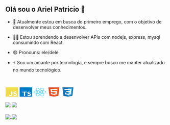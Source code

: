 ## Olá sou o Ariel Patricio 👋

- 🔭 Atualmente estou em busca do primeiro emprego, com o objetivo de desenvolver meus conhecimentos.
- 👨‍💻 Estou aprendendo a desenvolver APIs com nodejs, express, mysql consumindo com React.
- 😄 Pronouns: ele/dele
- ⚡ Sou um amante por tecnologia, e sempre busco me manter atualizado no mundo tecnológico.

  ##

<div style="display: inline_block"><br>
  <img align="center" alt="Rafa-Js" height="30" width="40" src="https://raw.githubusercontent.com/devicons/devicon/master/icons/javascript/javascript-plain.svg">
  <img align="center" alt="Rafa-Ts" height="30" width="40" src="https://raw.githubusercontent.com/devicons/devicon/master/icons/typescript/typescript-plain.svg">
  <img align="center" alt="Rafa-React" height="30" width="40" src="https://raw.githubusercontent.com/devicons/devicon/master/icons/react/react-original.svg">
  <img align="center" alt="Rafa-HTML" height="30" width="40" src="https://raw.githubusercontent.com/devicons/devicon/master/icons/html5/html5-original.svg">
  <img align="center" alt="Rafa-CSS" height="30" width="40" src="https://raw.githubusercontent.com/devicons/devicon/master/icons/css3/css3-original.svg">

  </div>
  <br>

  <div> 
  <a href="https://instagram.com/ariel_patriciors" target="_blank"><img src="https://img.shields.io/badge/-Instagram-%23E4405F?style=for-the-badge&logo=instagram&logoColor=white" target="_blank"></a>
  <a href="https://www.linkedin.com/in/ariel-patrício-ab27012b3" target="_blank"><img src="https://img.shields.io/badge/-LinkedIn-%230077B5?style=for-the-badge&logo=linkedin&logoColor=white" target="_blank"></a> 
  
</div>
<br>


<a href="https://github.com/ArielPatriciors/github-readme-stats">
  <img height=200 align="center" src="https://github-readme-stats.vercel.app/api?username=ArielPatriciors" />
</a>
<a href="https://github.com/ArielPatriciors/convoychat">
  <img height=200 align="center" src="https://github-readme-stats.vercel.app/api/top-langs?username=ArielPatriciors&layout=compact&langs_count=8&card_width=320" />
</a>
